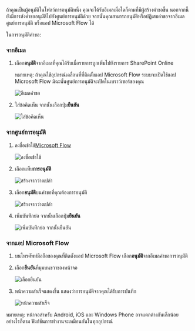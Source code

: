 ถ้าคุณเป็นผู้อนุมัติในโฟลว์การอนุมัติหนึ่ง คุณจะได้รับอีเมลเมื่อใดก็ตามที่มีผู้สร้างคำขอขึ้น นอกจากนี้ ยังมีการส่งคำขออนุมัติไปยังศูนย์การอนุมัติด้วย จากนั้นคุณสามารถอนุมัติหรือปฏิเสธคำขอจากอีเมล ศูนย์การอนุมัติ หรือแอป Microsoft Flow ได้

ในการอนุมัติคำขอ:

### <a name="from-email"></a>จากอีเมล
1. เลือก**อนุมัติ**จากอีเมลที่คุณได้รับเมื่อรายการถูกเพิ่มไปยังรายการ SharePoint Online
   
     หมายเหตุ: ถ้าคุณใช้อุปกรณ์เคลื่อนที่ที่ติดตั้งแอป Microsoft Flow ระบบจะเปิดใช้แอป Microsoft Flow มิฉะนั้นศูนย์การอนุมัติจะเปิดในเบราว์เซอร์ของคุณ
   
    ![อีเมลคำขอ](media/modern-approvals/email-approval-request.png)
2. ใส่ข้อคิดเห็น จากนั้นเลือกปุ่ม**ยืนยัน**
   
    ![ใส่ข้อคิดเห็น](media/modern-approvals/request-in-approval-center.png)

### <a name="from-the-approvals-center"></a>จากศูนย์การอนุมัติ
1. ลงชื่อเข้าใช้[Microsoft Flow](https://flow.microsoft.com)
   
    ![ลงชื่อเข้าใช้](media/modern-approvals/sign-in.png)
2. เลือกแท็บ**การอนุมัติ**
   
    ![สร้างจากว่างเปล่า](media/modern-approvals/approvals-tab.png)
3. เลือก**อนุมัติ**บนคำขอที่คุณต้องการอนุมัติ
   
    ![สร้างจากว่างเปล่า](media/modern-approvals/approvals-cards.png)
4. เพิ่มบันทึกย่อ จากนั้นเลือกปุ่ม**ยืนยัน**
   
    ![เพิ่มบันทึกย่อ จากนั้นยืนยัน](media/modern-approvals/approval-selection-card.png)

### <a name="from-the-microsoft-flow-app"></a>จากแอป Microsoft Flow
1. บนโทรศัพท์มือถือของคุณที่ติดตั้งแอป Microsoft Flow เลือก**อนุมัติ**จากอีเมลคำขอการอนุมัติ
2. เลือก**ยืนยัน**ที่มุมบนขวาของหน้าจอ
   
    ![เลือกยืนยัน](media/modern-approvals/mobile-approval.png)
3. หน้าความสำเร็จแสดงขึ้น แสดงว่าการอนุมัติจากคุณได้รับการบันทึก
   
    ![หน้าความสำเร็จ](media/modern-approvals/mobile-approval-confirmation.png)

หมายเหตุ: หน้าจอสำหรับ Android, iOS และ Windows Phone อาจแตกต่างกันเล็กน้อย อย่างไรก็ตาม ฟังก์ชันการทำงานจะเหมือนกันในทุกอุปกรณ์

